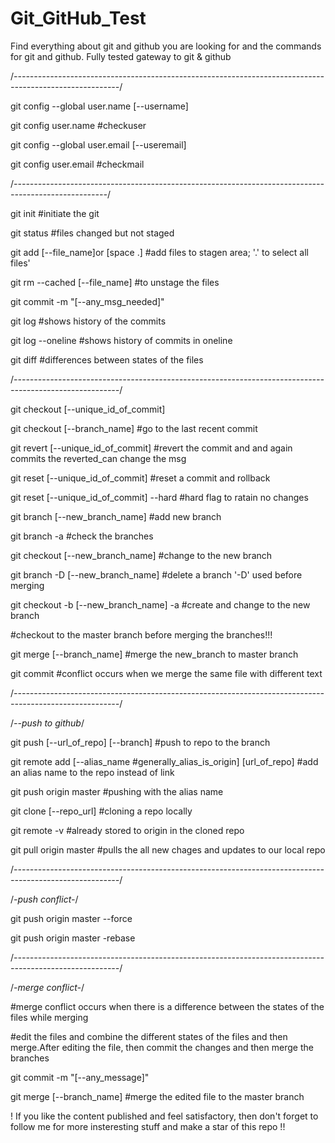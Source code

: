 # Git_GitHub_Test
Find everything about git and github you are looking for and the commands for git and github. Fully tested gateway to git &amp; github



/*--------------------------------------------------------------------------------------------------------*/


git config --global user.name [--username]

git config user.name #checkuser

git config --global user.email [--useremail]

git config user.email #checkmail



/*-----------------------------------------------------------------------------------------------------*/


git init #initiate the git

git status #files changed but not staged

git add [--file_name]or [space .] #add files to stagen area; '.' to select all files'

git rm --cached [--file_name]   #to unstage the files

git commit -m "[--any_msg_needed]"

git log #shows history of the commits

git log --oneline #shows history of commits in oneline




git diff #differences between states of the files



/*--------------------------------------------------------------------------------------------------------*/


git checkout [--unique_id_of_commit]

git checkout [--branch_name] #go to the last recent commit

git revert [--unique_id_of_commit] #revert the commit and and again commits the reverted_can change the msg

git reset [--unique_id_of_commit] #reset a commit and rollback

git reset [--unique_id_of_commit] --hard #hard flag to ratain no changes

git branch [--new_branch_name] #add new branch

git branch -a #check the branches

git checkout [--new_branch_name] #change to the new branch

git branch -D [--new_branch_name] #delete a branch '-D' used before merging

git checkout -b [--new_branch_name] -a #create and change to the new branch

#checkout to the master branch before merging the branches!!!

git merge [--branch_name] #merge the new_branch to master branch

git commit #conflict occurs when we merge the same file with different text





/*--------------------------------------------------------------------------------------------------------*/


/*--push to github*/

git push [--url_of_repo] [--branch] #push to repo to the branch

git remote add [--alias_name #generally_alias_is_origin] [url_of_repo] #add an alias name to the repo instead of link

git push origin master #pushing with the alias name

git clone [--repo_url] #cloning a repo locally

git remote -v #already stored to origin in the cloned repo

git pull origin master #pulls the all new chages and updates to our local repo





/*--------------------------------------------------------------------------------------------------------*/


/*-push conflict-*/

git push origin master --force

git push origin master -rebase





/*--------------------------------------------------------------------------------------------------------*/


/*-merge conflict-*/

#merge conflict occurs when there is a difference between the states of the files while merging

#edit the files and combine the different states of the files and then merge.After editing the file, then commit the changes and then merge the branches

git commit -m "[--any_message]"

git merge [--branch_name] #merge the edited file to the master branch


! If you like the content published and feel satisfactory, then don't forget to follow me for more insteresting stuff and make a star of this repo !!

